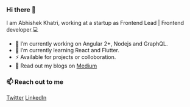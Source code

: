 ### Hi there 👋

I am Abhishek Khatri, working at a startup as Frontend Lead | Frontend developer.💻


- 🔭 I’m currently working on Angular 2+, Nodejs and GraphQL.
- 🌱 I’m currently learning React and Flutter.
- ⚡  Available for projects or colloboration.
- 💬 Read out my blogs on [Medium](https://medium.com/@abhikhatri67)

### 📫 Reach out to me
[Twitter](https://www.twitter.com/in/abhikhatri67/)
[LinkedIn](https://www.linkedin.com/in/abhikhatri67/)
